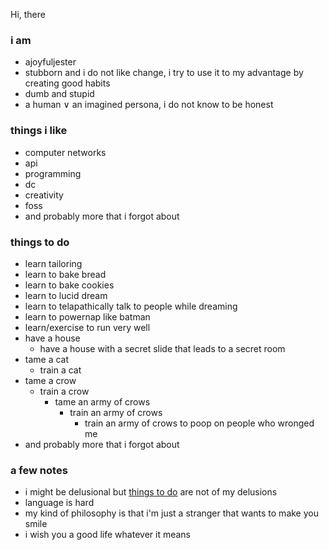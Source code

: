 Hi, there


### i am

- ajoyfuljester
- stubborn and i do not like change, i try to use it to my advantage by creating good habits
- dumb and stupid
- a human ∨ an imagined persona, i do not know to be honest


### things i like

- computer networks
- api
- programming
- dc
- creativity
- foss
- and probably more that i forgot about


### things to do

- learn tailoring
- learn to bake bread
- learn to bake cookies
- learn to lucid dream
- learn to telapathically talk to people while dreaming
- learn to powernap like batman
- learn/exercise to run very well
- have a house
    - have a house with a secret slide that leads to a secret room
- tame a cat
    - train a cat
- tame a crow
    - train a crow
        - tame an army of crows
            - train an army of crows
                - train an army of crows to poop on people who wronged me
- and probably more that i forgot about


### a few notes

- i might be delusional but [things to do](#things-to-do) are not of my delusions
- language is hard
- my kind of philosophy is that i'm just a stranger that wants to make you smile
- i wish you a good life whatever it means
<!--
- i'm feeling bold today, but i might regret it later, so anyway i will give you a hint about what i really like - it's ontnidnnsk DO NOT ASK ME OR MENTION THIS LINE ANYWHERE NEAR ME please, if someone asks me then i will delete this line and feel very very bad, i want to be more honest and that's why i wrote this, i do not tell people about this, this is my secret that i am sharing PLEASE DO NOT ASK ME OR MENTION IT ANYWHERE NEAR ME
- also Delirium is cool and funny
-->
